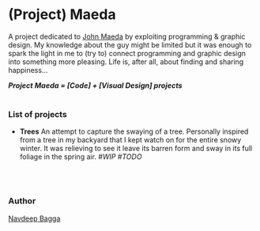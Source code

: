 # (Project) Maeda

A project dedicated to [John Maeda](https://en.wikipedia.org/wiki/John_Maeda "John Maeda wiki") by exploiting programming & graphic design. My knowledge about the guy might be limited but it was enough to spark the light in me to (try to) connect programming and graphic design into something more pleasing. Life is, after all, about finding and sharing happiness...

<span style="font-size: 0.9rem; font-weight: bold; font-style: italic;">
Project Maeda = [Code] + [Visual Design] projects
</span>

<br />
<br />

### List of projects

- __Trees__ An attempt to capture the swaying of a tree. Personally inspired from a tree in my backyard that I kept watch on for the entire snowy winter. It was relieving to see it leave its barren form and sway in its full foliage in the spring air. _#WIP_ _#TODO_

<br />
<br />

### Author

[Navdeep Bagga](https://www.navdeepsb.com/ "Navdeep's portfolio")